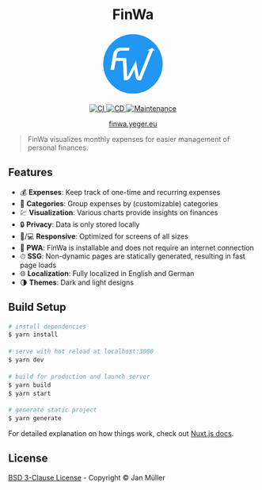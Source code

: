 <h1 align="center">FinWa</h1>

<p align="center">
  <img  src="https://raw.githubusercontent.com/DerYeger/finwa/master/static/icon.png" alt="Logo" width="128" height="128">
</p>

<p align="center">
  <a href="https://github.com/DerYeger/jan-mueller/actions/workflows/ci.yml">
    <img alt="CI" src="https://github.com/DerYeger/finwa/actions/workflows/ci.yml/badge.svg?event=push">
  </a>
  <a href="https://github.com/DerYeger/jan-mueller/actions/workflows/cd.yml">
    <img alt="CD" src="https://github.com/DerYeger/finwa/actions/workflows/cd.yml/badge.svg">
  </a>
  <a href="https://github.com/DerYeger/jan-mueller/actions/workflows/maintenance.yml">
    <img alt="Maintenance" src="https://github.com/DerYeger/finwa/actions/workflows/maintenance.yml/badge.svg">
  </a>
</p>

<p align="center">
   <a href="https://finwa.yeger.eu/">
    finwa.yeger.eu
  </a>
</p>

> FinWa visualizes monthly expenses for easier management of personal finances.

## Features

- 💰 **Expenses**: Keep track of one-time and recurring expenses
- 📃 **Categories**: Group expenses by (customizable) categories
- 💹 **Visualization**: Various charts provide insights on finances 
- 🔒 **Privacy**: Data is only stored locally
- 📱/💻 **Responsive**: Optimized for screens of all sizes
- 📶 **PWA**: FinWa is installable and does not require an internet connection
- ⏱ **SSG**: Non-dynamic pages are statically generated, resulting in fast page loads
- 🌐 **Localization**: Fully localized in English and German
- 🌗 **Themes**: Dark and light designs

## Build Setup

```bash
# install dependencies
$ yarn install

# serve with hot reload at localhost:3000
$ yarn dev

# build for production and launch server
$ yarn build
$ yarn start

# generate static project
$ yarn generate
```

For detailed explanation on how things work, check out [Nuxt.js docs](https://nuxtjs.org).

## License

[BSD 3-Clause License](./LICENSE) - Copyright &copy; Jan Müller
